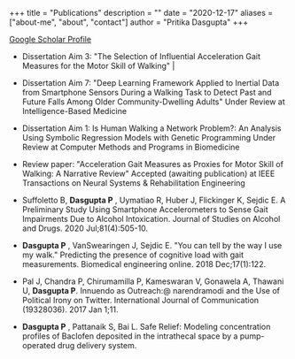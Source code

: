 +++
title = "Publications"
description = ""
date = "2020-12-17"
aliases = ["about-me", "about", "contact"]
author = "Pritika Dasgupta"
+++

[Google Scholar Profile](https://scholar.google.com/citations?user=0Lt0Ap8AAAAJ&hl=en)

* Dissertation Aim 3: &quot;The Selection of Influential Acceleration Gait Measures for the Motor Skill of Walking&quot; |

* Dissertation Aim 7: &quot;Deep Learning Framework Applied to Inertial Data from Smartphone Sensors During a Walking Task to Detect Past and Future Falls Among Older Community-Dwelling Adults&quot;
 Under Review at Intelligence-Based Medicine

* Dissertation Aim 1: Is Human Walking a Network Problem?: An Analysis Using Symbolic Regression Models with Genetic Programming
Under Review at Computer Methods and Programs in Biomedicine

* Review paper: &quot;Acceleration Gait Measures as Proxies for Motor Skill of Walking: A Narrative Review&quot;
 Accepted (awaiting publication) at IEEE Transactions on Neural Systems &amp; Rehabilitation Engineering

* Suffoletto B, **Dasgupta P** , Uymatiao R, Huber J, Flickinger K, Sejdic E. A Preliminary Study Using Smartphone Accelerometers to Sense Gait Impairments Due to Alcohol Intoxication. Journal of Studies on Alcohol and Drugs. 2020 Jul;81(4):505-10.

* **Dasgupta P** , VanSwearingen J, Sejdic E. &quot;You can tell by the way I use my walk.&quot; Predicting the presence of cognitive load with gait measurements. Biomedical engineering online. 2018 Dec;17(1):122.

* Pal J, Chandra P, Chirumamilla P, Kameswaran V, Gonawela A, Thawani U,  **Dasgupta P**. Innuendo as Outreach:@ narendramodi and the Use of Political Irony on Twitter. International Journal of Communication (19328036). 2017 Jan 1;11.
 
* **Dasgupta P** , Pattanaik S, Bai L. Safe Relief: Modeling concentration profiles of Baclofen deposited in the intrathecal space by a pump-operated drug delivery system.
